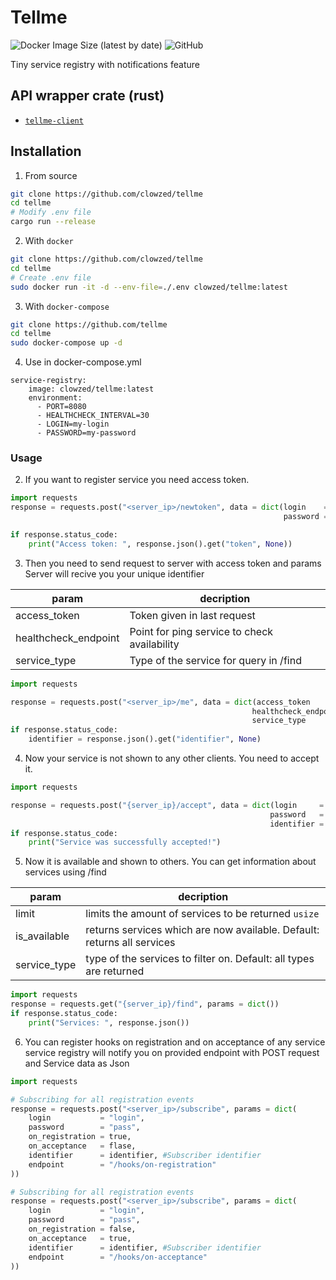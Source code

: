 # Tellme
![Docker Image Size (latest by date)](https://img.shields.io/docker/image-size/clowzed/tellme?color=u&label=docker%20image%20size)   ![GitHub](https://img.shields.io/github/license/clowzed/tellme?color=g)

Tiny service registry with notifications feature

## API wrapper crate (rust)
- [`tellme-client`](https://github.com/clowzed/tellme-client)


## Installation
1) From source
```sh
git clone https://github.com/clowzed/tellme
cd tellme
# Modify .env file
cargo run --release
```
2) With `docker`
```sh
git clone https://github.com/clowzed/tellme
cd tellme
# Create .env file
sudo docker run -it -d --env-file=./.env clowzed/tellme:latest
```
3) With `docker-compose`
```sh
git clone https://github.com/tellme
cd tellme
sudo docker-compose up -d
```
4) Use in docker-compose.yml
```
service-registry:
    image: clowzed/tellme:latest
    environment:
      - PORT=8080
      - HEALTHCHECK_INTERVAL=30
      - LOGIN=my-login
      - PASSWORD=my-password
```

### Usage
2) If you want to register service you need access token.
```python
import requests
response = requests.post("<server_ip>/newtoken", data = dict(login    = "login",
                                                             password = "pass"))

if response.status_code:
    print("Access token: ", response.json().get("token", None))
```
3) Then you need to send request to server with access token and params
Server will recive you your unique identifier

| param                | decription                                   |
| -------------------- | -------------------------------------------- |
| access_token         | Token given in last request                  |
| healthcheck_endpoint | Point for ping service to check availability |
| service_type         | Type of the service for query in /find       |
```python
import requests

response = requests.post("<server_ip>/me", data = dict(access_token        = access_token,
                                                      healthcheck_endpoint = "/health",
                                                      service_type         = "storage"))
if response.status_code:
    identifier = response.json().get("identifier", None)
```

4) Now your service is not shown to any other clients. You need to accept it.
```python
import requests

response = requests.post("{server_ip}/accept", data = dict(login     = login_from_file,
                                                          password   = password_from_file,
                                                          identifier = identifier))
if response.status_code:
    print("Service was successfully accepted!")

```
5) Now it is available and shown to others.
You can get information about services using /find

| param        | decription                                                              |
| ------------ | ----------------------------------------------------------------------- |
| limit        | limits the amount of services to be returned  `usize`                   |
| is_available | returns services which are now available. Default: returns all services |
| service_type | type of the services to filter on. Default: all types are returned      |

```python
import requests
response = requests.get("{server_ip}/find", params = dict())
if response.status_code:
    print("Services: ", response.json())
```
6) You can register hooks on registration and on acceptance of any service
service registry will notify you on provided endpoint with POST request and Service data as Json
```python
import requests

# Subscribing for all registration events
response = requests.post("<server_ip>/subscribe", params = dict(
    login           = "login",
    password        = "pass",
    on_registration = true,
    on_acceptance   = flase,
    identifier      = identifier, #Subscriber identifier
    endpoint        = "/hooks/on-registration"
))

# Subscribing for all registration events
response = requests.post("<server_ip>/subscribe", params = dict(
    login           = "login",
    password        = "pass",
    on_registration = false,
    on_acceptance   = true,
    identifier      = identifier, #Subscriber identifier
    endpoint        = "/hooks/on-acceptance"
))
```
